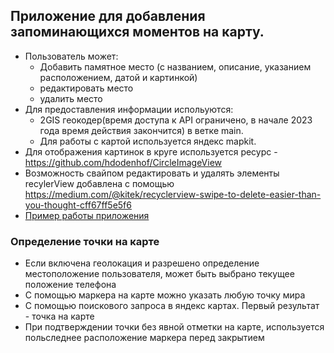## Приложение для добавления запоминающихся моментов на карту.<br/>
- Пользователь может:
    - Добавить памятное место (с названием, описание, указанием расположением, датой и картинкой)
    - редактировать место
    - удалить место <br/>
- Для предоставления информации испольуются: 
    + 2GIS геокодер(время доступа к API ограничено, в начале 2023 года время действия закончится) в ветке main. 
    + Для работы с картой используется яндекс mapkit.<br/>
- Для отображения картинок в круге используется  ресурс - https://github.com/hdodenhof/CircleImageView<br/>
- Возможность свайпом редактировать и удалять элементы recylerView добавлена с помощью https://medium.com/@kitek/recyclerview-swipe-to-delete-easier-than-you-thought-cff67ff5e5f6<br/>
- [Пример работы приложения](https://youtu.be/KFYwzY6e2Hg)<br/>
### Определение точки на карте
- Если включена геолокация и разрешено определение местоположение пользователя, может быть выбрано текущее положение телефона
- С помощью маркера на карте можно указать любую точку мира
- С помощью поискового запроса в яндекс картах. Первый результат - точка на карте
- При подтверждении точки без явной отметки на карте, используется польследнее расположение маркера перед закрытием
